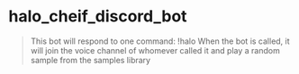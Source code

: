 # halo_cheif_discord_bot
> This bot will respond to one command: !halo
> When the bot is called, it will join the voice channel of whomever called it and play a random sample from the samples library
